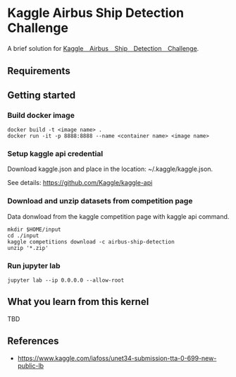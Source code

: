 # Kaggle Airbus Ship Detection Challenge
A brief solution for [Kaggle　Airbus　Ship　Detection　Challenge](https://www.kaggle.com/c/airbus-ship-detection).

## Requirements


## Getting started
### Build docker image 
```
docker build -t <image name> .
docker run -it -p 8888:8888 --name <container name> <image name>
```

### Setup kaggle api credential
Download kaggle.json and place in the location: ~/.kaggle/kaggle.json.

See details: https://github.com/Kaggle/kaggle-api


### Download and unzip datasets from competition page
Data donwload from the kaggle competition page with kaggle api command.
```
mkdir $HOME/input
cd ./input
kaggle competitions download -c airbus-ship-detection
unzip '*.zip'
```

### Run jupyter lab
```
jupyter lab --ip 0.0.0.0 --allow-root
```

## What you learn from this kernel
TBD

## References
- https://www.kaggle.com/iafoss/unet34-submission-tta-0-699-new-public-lb

